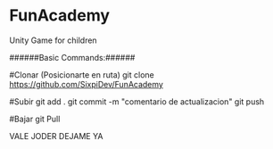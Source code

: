 # FunAcademy
Unity Game for children

######Basic Commands:######


#Clonar
(Posicionarte en ruta)
git clone https://github.com/SixpiDev/FunAcademy

#Subir
git add .
git commit -m "comentario de actualizacion"
git push

#Bajar
git Pull

VALE JODER DEJAME YA